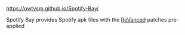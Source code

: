 https://owtysm.github.io/Spotify-Bay/

Spotify Bay provides Spotify apk files with the [ReVanced](https://revanced.app) patches pre-applied

